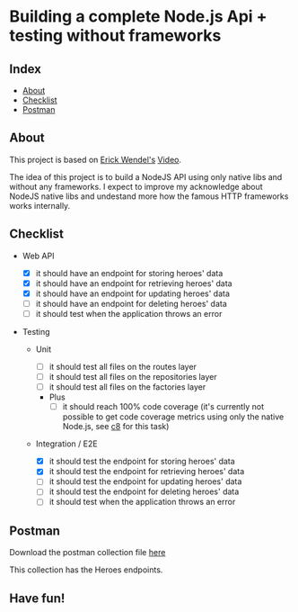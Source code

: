 # Building a complete Node.js Api + testing without frameworks

## Index

- [About](#about)
- [Checklist](#usage)
- [Postman](#postman)

## About

This project is based on [Erick Wendel's](https://github.com/ErickWendel) [Video](https://www.youtube.com/watch?v=xR4D2bp8_S0).

The idea of this project is to build a NodeJS API using only native libs and without any frameworks. I expect to improve my acknowledge about NodeJS native libs and undestand more how the famous HTTP frameworks works internally.

## Checklist

- Web API

  - [x] it should have an endpoint for storing heroes' data
  - [x] it should have an endpoint for retrieving heroes' data
  - [x] it should have an endpoint for updating heroes' data
  - [ ] it should have an endpoint for deleting heroes' data
  - [ ] it should test when the application throws an error

- Testing

  - Unit

    - [ ] it should test all files on the routes layer
    - [ ] it should test all files on the repositories layer
    - [ ] it should test all files on the factories layer
    - Plus
      - [ ] it should reach 100% code coverage (it's currently not possible to get code coverage metrics using only the native Node.js, see [c8](https://www.npmjs.com/package/c8) for this task)

  - Integration / E2E
    - [x] it should test the endpoint for storing heroes' data
    - [x] it should test the endpoint for retrieving heroes' data
    - [ ] it should test the endpoint for updating heroes' data
    - [ ] it should test the endpoint for deleting heroes' data
    - [ ] it should test when the application throws an error

## Postman

Download the postman collection file [here](/docs/postman/api-without-frameworks.postman_collection.json)

This collection has the Heroes endpoints.

## Have fun!
